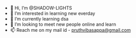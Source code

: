 - 👋 Hi, I’m @SHADOW-LIGHTS
- 👀 I’m interested in learning new everday
- 🌱 I’m currently learning dsa
- 💞️ I’m looking to meet new people online and learn
- 📫 Reach me on my mail id - pruthvibasappa@gmail.com

<!---
SHADOW-LIGHTS/SHADOW-LIGHTS is a ✨ special ✨ repository because its `README.md` (this file) appears on your GitHub profile.
You can click the Preview link to take a look at your changes.
--->
